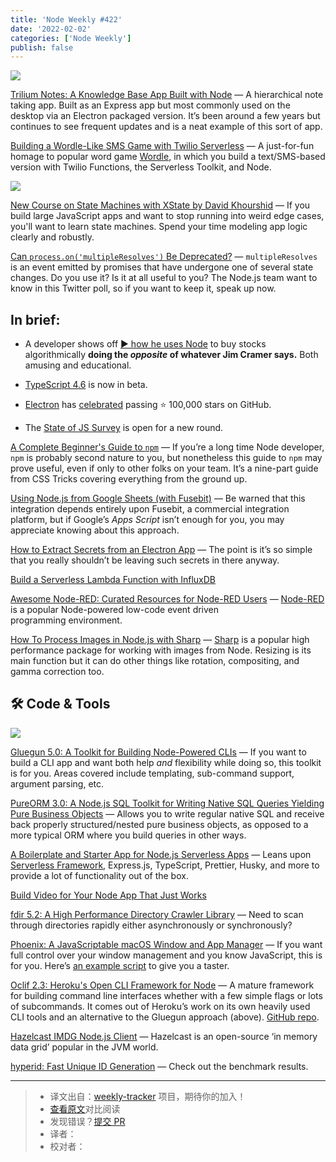 ```yaml
---
title: 'Node Weekly #422'
date: '2022-02-02'
categories: ['Node Weekly']
publish: false
---
```

[![](https://res.cloudinary.com/cpress/image/upload/w_1280,e_sharpen:60/t8tvbdiawyhwfzy0yw0i.jpg)](https://nodeweekly.com/link/119068/web)

[Trilium Notes: A Knowledge Base App Built with Node](https://nodeweekly.com/link/119068/web "github.com") — A hierarchical note taking app. Built as an Express app but most commonly used on the desktop via an Electron packaged version. It’s been around a few years but continues to see frequent updates and is a neat example of this sort of app.

[Building a Wordle-Like SMS Game with Twilio Serverless](https://nodeweekly.com/link/119047/web "www.twilio.com") — A just-for-fun homage to popular word game [Wordle](https://nodeweekly.com/link/119048/web), in which you build a text/SMS-based version with Twilio Functions, the Serverless Toolkit, and Node.

[![](https://copm.s3.amazonaws.com/4bfba238.jpg)](https://nodeweekly.com/link/118999/web)

[New Course on State Machines with XState by David Khourshid](https://nodeweekly.com/link/118999/web "frontendmasters.com") — If you build large JavaScript apps and want to stop running into weird edge cases, you'll want to learn state machines. Spend your time modeling app logic clearly and robustly.

[Can `process.on('multipleResolves')` Be Deprecated?](https://nodeweekly.com/link/119046/web "twitter.com") — `multipleResolves` is an event emitted by promises that have undergone one of several state changes. Do you use it? Is it at all useful to you? The Node.js team want to know in this Twitter poll, so if you want to keep it, speak up now.

## **In brief:**

*   A developer shows off [▶️ how he uses Node](https://nodeweekly.com/link/119052/web) to buy stocks algorithmically **doing the _opposite_ of whatever Jim Cramer says.** Both amusing and educational.
    
*   [TypeScript 4.6](https://nodeweekly.com/link/119049/web) is now in beta.
    
*   [Electron](https://nodeweekly.com/link/119050/web) has [celebrated](https://nodeweekly.com/link/119051/web) passing ⭐️ 100,000 stars on GitHub.
    
*   The [State of JS Survey](https://nodeweekly.com/link/119072/web) is open for a new round.
    
[A Complete Beginner's Guide to `npm`](https://nodeweekly.com/link/119069/web "css-tricks.com") — If you’re a long time Node developer, `npm` is probably second nature to you, but nonetheless this guide to `npm` may prove useful, even if only to other folks on your team. It’s a nine-part guide from CSS Tricks covering everything from the ground up.


[Using Node.js from Google Sheets (with Fusebit)](https://nodeweekly.com/link/119053/web "fusebit.io") — Be warned that this integration depends entirely upon Fusebit, a commercial integration platform, but if Google’s _Apps Script_ isn’t enough for you, you may appreciate knowing about this approach.

[How to Extract Secrets from an Electron App](https://nodeweekly.com/link/119054/web "www.staszewski.me") — The point is it’s so simple that you really shouldn’t be leaving such secrets in there anyway.

[Build a Serverless Lambda Function with InfluxDB](https://nodeweekly.com/link/119001/web "www.influxdata.com")

[Awesome Node-RED: Curated Resources for Node-RED Users](https://nodeweekly.com/link/119055/web "github.com") — [Node-RED](https://nodeweekly.com/link/119056/web) is a popular Node-powered low-code event driven programming environment.

[How To Process Images in Node.js with Sharp](https://nodeweekly.com/link/119057/web "www.digitalocean.com") — [Sharp](https://nodeweekly.com/link/119058/web) is a popular high performance package for working with images from Node. Resizing is its main function but it can do other things like rotation, compositing, and gamma correction too.

## 🛠 Code & Tools

[![](https://res.cloudinary.com/cpress/image/upload/w_1280,e_sharpen:60/xf3s39po80sxweq0a0fq.jpg)](https://nodeweekly.com/link/119059/web)

[Gluegun 5.0: A Toolkit for Building Node-Powered CLIs](https://nodeweekly.com/link/119059/web "github.com") — If you want to build a CLI app and want both help _and_ flexibility while doing so, this toolkit is for you. Areas covered include templating, sub-command support, argument parsing, etc.

[PureORM 3.0: A Node.js SQL Toolkit for Writing Native SQL Queries Yielding Pure Business Objects](https://nodeweekly.com/link/119060/web "github.com") — Allows you to write regular native SQL and receive back properly structured/nested pure business objects, as opposed to a more typical ORM where you build queries in other ways.

[A Boilerplate and Starter App for Node.js Serverless Apps](https://nodeweekly.com/link/119070/web "github.com") — Leans upon [Serverless Framework](https://nodeweekly.com/link/119071/web), Express.js, TypeScript, Prettier, Husky, and more to provide a lot of functionality out of the box.

[Build Video for Your Node App That Just Works](https://nodeweekly.com/link/119002/web "get.mux.com")

[fdir 5.2: A High Performance Directory Crawler Library](https://nodeweekly.com/link/119061/web "github.com") — Need to scan through directories rapidly either asynchronously or synchronously?

[Phoenix: A JavaScriptable macOS Window and App Manager](https://nodeweekly.com/link/119062/web "github.com") — If you want full control over your window management and you know JavaScript, this is for you. Here’s [an example script](https://nodeweekly.com/link/119063/web) to give you a taster.

[Oclif 2.3: Heroku's Open CLI Framework for Node](https://nodeweekly.com/link/119064/web "oclif.io") — A mature framework for building command line interfaces whether with a few simple flags or lots of subcommands. It comes out of Heroku’s work on its own heavily used CLI tools and an alternative to the Gluegun approach (above). [GitHub repo](https://nodeweekly.com/link/119065/web).

[Hazelcast IMDG Node.js Client](https://nodeweekly.com/link/119066/web "github.com") — Hazelcast is an open-source ‘in memory data grid’ popular in the JVM world.

[hyperid: Fast Unique ID Generation](https://nodeweekly.com/link/119067/web) — Check out the benchmark results.  

---
> * 译文出自：[weekly-tracker](https://github.com/FEDarling/weekly-tracker) 项目，期待你的加入！
> * [查看原文](https://nodeweekly.com/issues/422)对比阅读
> * 发现错误？[提交 PR](https://github.com/FEDarling/weekly-tracker/blob/main/weeklys/node_weekly/422/README.md)
> * 译者：
> * 校对者：
